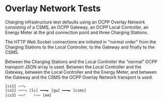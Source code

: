 # Overlay Network Tests

Charging infrastructure test defaults using an OCPP Overlay Network
consisting of a CSMS, an OCPP Gateway, an OCPP Local Controller,
an Energy Meter at the grid connection point and three Charging Stations.

The HTTP Web Socket connections are initiated in "normal order" from
the Charging Stations to the Local Controller, to the Gateway and
finally to the CSMS.

Between the Charging Stations and the Local Controller the "normal"
OCPP transport JSON array is used. Between the Local Controller and
the Gateway, between the Local Controller and the Energy Meter, and
between the Gateway and the CSMS the OCPP Overlay Network transport
is used.

```
[cs1] ──⭨
[cs2] ───→ [lc] ━━━► [gw] ━━━► [csms]
[cs3] ──🡕    🡔── [em]
```
